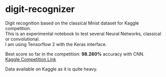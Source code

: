# digit-recognizer
Digit recognition based on the classical Mnist dataset for Kaggle competition.  
This is an experimental notebook to test several Neural Networks, classical or convolutional.  
I am using Tensorflow 2 with the Keras interface.

Best score so far in the competition: **98.260%** accuracy with CNN.  
[Kaggle Competition Link](https://www.kaggle.com/c/digit-recognizer/leaderboard#score)  

Data available on Kaggle as it is quite heavy.
